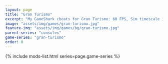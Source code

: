 ```yaml
---
layout: page
title: "Gran Turismo"
excerpt: "My GameShark cheats for Gran Turismo: 60 FPS, Sim timescale in Arcade."
image: "assets/img/games/gran-turismo.jpg"
feature-img: "assets/img/games/bg/gran-turismo.jpg"
parent-series: "consoles"
game-series: "gran-turismo"
order: 0
---
```


{% include mods-list.html series=page.game-series %}
